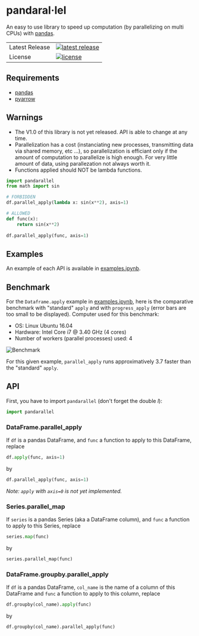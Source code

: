 # pandaral·lel
An easy to use library to speed up computation (by parallelizing on multi CPUs) with [pandas](https://pandas.pydata.org/).

<table>
<tr>
  <td>Latest Release</td>
  <td>
    <a href="https://pypi.org/project/pandarallel/">
    <img src="https://img.shields.io/pypi/v/pandarallel.svg" alt="latest release" />
    </a>
  </td>
</tr>
<tr>
  <td>License</td>
  <td>
    <a href="https://github.com/nalepae/pandarallel/blob/master/LICENSE">
    <img src="https://img.shields.io/pypi/l/pandarallel.svg" alt="license" />
    </a>
  </td>
</tr>
</table>



## Requirements
 - [pandas](https://pypi.org/project/pandas/)
 - [pyarrow](https://pypi.org/project/pyarrow/)
 
 
## Warnings
  - The V1.0 of this library is not yet released. API is able to change at any time.
  - Parallelization has a cost (instanciating new processes, transmitting data via shared memory, etc ...), so parallelization is efficiant only if the amount of computation to parallelize is high enough. For very little amount of data, using parallezation not always worth it.
  - Functions applied should NOT be lambda functions.

 ```python
 import pandarallel
 from math import sin
 
 # FORBIDDEN
 df.parallel_apply(lambda x: sin(x**2), axis=1)
 
 # ALLOWED
 def func(x):
     return sin(x**2)
     
 df.parallel_apply(func, axis=1)
 
 ```
 
 ## Examples
 An example of each API is available in [examples.ipynb](https://github.com/nalepae/pandarallel/blob/master/examples.ipynb).
 
 ## Benchmark
 For the `Dataframe.apply` example in [examples.ipynb](https://github.com/nalepae/pandarallel/blob/master/examples.ipynb), here is the comparative benchmark with "standard" `apply` and with `progress_apply` (error bars are too small to be displayed).
 Computer used for this benchmark:
 - OS: Linux Ubuntu 16.04
 - Hardware: Intel Core i7 @ 3.40 GHz (4 cores)
 - Number of workers (parallel processes) used: 4
 
 ![Benchmark](https://github.com/nalepae/pandarallel/blob/master/docs/apply_vs_parallel_apply.png)
 
 For this given example, `parallel_apply` runs approximatively 3.7 faster than the "standard" `apply`.
 
 
 ## API
 First, you have to import `pandarallel` (don't forget the double _l_):
 ```python
 import pandarallel
 ```
 ### DataFrame.parallel_apply
 
 If `df` is a pandas DataFrame, and `func` a function to apply to this DataFrame, replace
 ```python
 df.apply(func, axis=1)
 ```
 by
 ```python
 df.parallel_apply(func, axis=1)
 ```
 
  _Note: ``apply`` with ``axis=0`` is not yet implemented._
 
 ### Series.parallel_map
 If `series` is a pandas Series (aka a DataFrame column), and `func` a function to apply to this Series, replace
 ```python
 series.map(func)
 ```
 by
 ```python
 series.parallel_map(func)
 ```
 
 ### DataFrame.groupby.parallel_apply
 If `df` is a pandas DataFrame, `col_name` is the name of a column of this DataFrame and `func` a function to apply to this column, replace
 ```python
 df.groupby(col_name).apply(func)
 ```
 by
 ```python
 df.groupby(col_name).parallel_apply(func)
 ```
